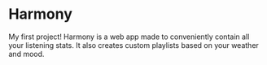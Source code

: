 # Harmony
My first project! Harmony is a web app made to conveniently contain all your listening stats. It also creates custom playlists based on your weather and mood. 
